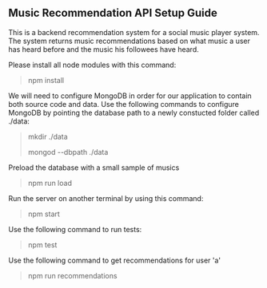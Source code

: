 ## Music Recommendation API Setup Guide

This is a backend recommendation system for a social music player system. The system returns music recommendations based on what music a user has heard before and the music his followees have heard.

Please install all node modules with this command:
> npm install


We will need to configure MongoDB in order for our application to contain both source code and data.
Use the following commands to configure MongoDB by pointing the database path to a newly constucted folder called ./data:
> mkdir ./data
>
> mongod --dbpath ./data

Preload the database with a small sample of musics
> npm run load

Run the server on another terminal by using this command:
> npm start

Use the following command to run tests:
> npm test

Use the following command to get recommendations for user 'a'
> npm run recommendations
